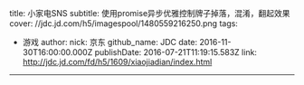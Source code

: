 title: 小家电SNS
subtitle: 使用promise异步优雅控制牌子掉落，混淆，翻起效果
cover: //jdc.jd.com/h5/imagespool/1480559216250.png
tags:
  - 游戏
author:
  nick: 京东
  github_name: JDC
date: 2016-11-30T16:00:00.000Z
publishDate: 2016-07-21T11:19:15.583Z
link: http://jdc.jd.com/fd/h5/1609/xiaojiadian/index.html
---